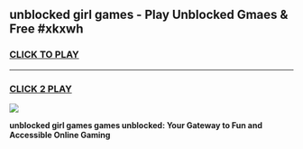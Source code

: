 
## unblocked girl games - Play Unblocked Gmaes & Free #xkxwh
<h3>
<a href="https://news.freeplayer.one?title=unblocked_girl_games&ref=24F">CLICK TO PLAY</a></h3>
<hr>

<h3>
<a href="https://news.freeplayer.one?title=unblocked_girl_games&ref=24F">CLICK 2 PLAY</a>
  
</h3>

<a href="https://news.freeplayer.one?title=unblocked_girl_games&ref=24F/"><img src="https://clearcache.store/games.png"></a>


**unblocked girl games games unblocked: Your Gateway to Fun and Accessible Online Gaming**
